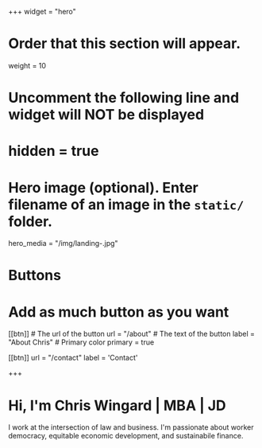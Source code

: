 +++
widget = "hero"
# Order that this section will appear.
weight = 10

# Uncomment the following line and widget will NOT be displayed
# hidden = true

# Hero image (optional). Enter filename of an image in the `static/` folder.
hero_media = "/img/landing-.jpg"

# Buttons
# Add as much button as you want
[[btn]]
	# The url of the button
  url = "/about"
	# The text of the button
  label = "About Chris"
	# Primary color
	primary = true

[[btn]]
  url = "/contact"
  label = 'Contact'

+++

# Hi, I'm Chris Wingard | MBA | JD

I work at the intersection of law and business. I'm passionate about worker democracy, equitable economic development, and sustainabile finance.


